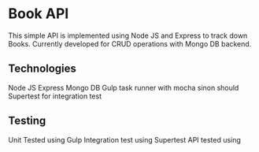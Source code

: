 # Book API

This simple API is implemented using Node JS and Express to track down Books. Currently developed for
CRUD operations with Mongo DB backend.

## Technologies

Node JS
Express
Mongo DB
Gulp task runner with
    mocha
    sinon
    should
Supertest for integration test

## Testing

Unit Tested using Gulp
Integration test using Supertest
API tested using

